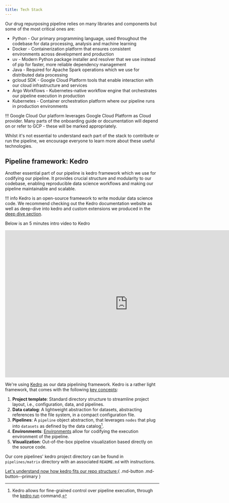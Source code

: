```yaml
---
title: Tech Stack
---
```

Our drug repurposing pipeline relies on many libraries and components but some of the most critical ones are:

* Python - Our primary programming language, used throughout the codebase for data processing, analysis and machine learning
* Docker - Containerization platform that ensures consistent environments across development and production
* uv - Modern Python package installer and resolver that we use instead of pip for faster, more reliable dependency management
* Java - Required for Apache Spark operations which we use for distributed data processing
* gcloud SDK - Google Cloud Platform tools that enable interaction with our cloud infrastructure and services
* Argo Workflows - Kubernetes-native workflow engine that orchestrates our pipeline execution in production
* Kubernetes - Container orchestration platform where our pipeline runs in production environments

!!! Google Cloud
    Our platform leverages Google Cloud Platform as Cloud provider. Many parts of the onboarding guide or documentation will depend on or refer to GCP - these will be marked appropriately.

Whilst it's not essential to understand each part of the stack to contribute or run the pipeline, we encourage everyone to learn more about these useful technologies. 

## Pipeline framework: Kedro

Another essential part of our pipeline is kedro framework which we use for codifying our pipeline. It provides crucial structure and modularity to our codebase, enabling reproducible data science workflows and making our pipeline maintainable and scalable.

!!! info
    Kedro is an open-source framework to write modular data science code. We recommend
    checking out the Kedro documentation website as well as deep-dive into kedro and custom extensions we produced in the [deep dive section](../deep_dive/kedro_extensions.md).
    
Below is an 5 minutes intro video to Kedro

<iframe width="800" height="480" src="https://www.youtube.com/embed/PdNkECqvI58?si=_luhLzYsI3F7dQ2w&amp;start=70" title="YouTube video player" frameborder="0" allow="accelerometer; autoplay; clipboard-write; encrypted-media; gyroscope; picture-in-picture; web-share" referrerpolicy="strict-origin-when-cross-origin" allowfullscreen></iframe>

We're using [Kedro](https://kedro.org/) as our data pipelining framework. Kedro is a rather light framework, that comes with the following [key concepts](https://docs.kedro.org/en/stable/get_started/kedro_concepts.html#):

1. __Project template__: Standard directory structure to streamline project layout, i.e., configuration, data, and pipelines.
1. __Data catalog__: A lightweight abstraction for datasets, abstracting references to the file system, in a compact configuration file.
1. __Pipelines__: A `pipeline` object abstraction, that leverages `nodes` that plug into `datasets` as defined by the data catalog[^1].
1. __Environments__: [Environments](https://docs.kedro.org/en/stable/configuration/configuration_basics.html#configuration-environments) allow for codifying the execution environment of the pipeline.
1. __Visualization__: Out-of-the-box pipeline visualization based directly on the source code.

Our core pipelines' kedro project directory can be found in `pipelines/matrix` directory with an associated `README.md` with instructions.

[^1]: Kedro allows for fine-grained control over pipeline execution, through the [kedro run](https://docs.kedro.org/en/stable/nodes_and_pipelines/run_a_pipeline.html) command.

<!--
FUTURE: Commented this out for the time being, we may want to add this back in, but need to clearly explain how we structure our catalog (pipeline centric) vs. how kedro normally does it (layers)

### Data layer convention

Data used by our pipeline is registered in the _data catalog_. To add additional structure to the catalog items, we organise our data according to the following convention:

1. __Raw__: Data as received directly from the source, no pre-processing performed.
2. __Intermediate__: Data with simple cleaning steps applied, e.g., correct typing and column names.
3. __Primary__: Golden datasets, usually obtained by merging _intermediate_ datasets.
4. __Feature__: Primary dataset enriched with features inferred from the data, e.g., enriching an `age` column given a `date-of-birth` column.
5. __Model input__: Dataset transformed for usage by a model.
6. __Models__: Materialized models, often in the form of a pickle.
7. __Model output__: Dataset containing column where model predictions are run.
8. __Reporting__: Any datasets that provide reporting, e.g., convergence plots.


!!! tip
    We name entries in our catalog according to the following format:

    `<pipeline>.<layer>.<name>`

![](../assets/img/convention.png)

-->

[Let's understand now how kedro fits our repo structure:](./repo_structure.md){ .md-button .md-button--primary }
